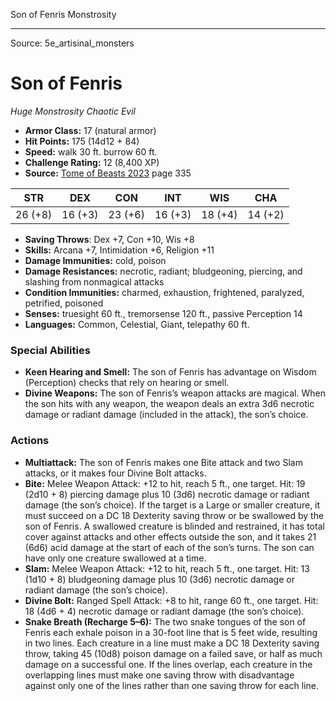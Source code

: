 <MonsterName/>Son of Fenris</MonsterName>
<CreatureType/>Monstrosity</CreatureType>



---

Source: 5e_artisinal_monsters

# Son of Fenris

*Huge* *Monstrosity* *Chaotic Evil*

- **Armor Class:** 17 (natural armor)
- **Hit Points:** 175 (14d12 + 84)
- **Speed:** walk 30 ft. burrow 60 ft.
- **Challenge Rating:** 12 (8,400 XP)
- **Source:** [Tome of Beasts 2023](https://koboldpress.com/kpstore/product/tome-of-beasts-1-2023-edition/) page 335

| STR | DEX | CON | INT | WIS | CHA |
| --- | --- | --- | --- | --- | --- |
| 26 (+8) | 16 (+3) | 23 (+6) | 16 (+3) | 18 (+4) | 14 (+2) |

- **Saving Throws**: Dex +7, Con +10, Wis +8
- **Skills:** Arcana +7, Intimidation +6, Religion +11
- **Damage Immunities:** cold, poison
- **Damage Resistances:** necrotic, radiant; bludgeoning, piercing, and slashing from nonmagical attacks
- **Condition Immunities:** charmed, exhaustion, frightened, paralyzed, petrified, poisoned
- **Senses:** truesight 60 ft., tremorsense 120 ft., passive Perception 14
- **Languages:** Common, Celestial, Giant, telepathy 60 ft.

### Special Abilities

- **Keen Hearing and Smell:** The son of Fenris has advantage on Wisdom (Perception) checks that rely on hearing or smell.
- **Divine Weapons:** The son of Fenris’s weapon attacks are magical. When the son hits with any weapon, the weapon deals an extra 3d6 necrotic damage or radiant damage (included in the attack), the son’s choice.

### Actions

- **Multiattack:** The son of Fenris makes one Bite attack and two Slam attacks, or it makes four Divine Bolt attacks.
- **Bite:** Melee Weapon Attack: +12 to hit, reach 5 ft., one target. Hit: 19 (2d10 + 8) piercing damage plus 10 (3d6) necrotic damage or radiant damage (the son’s choice). If the target is a Large or smaller creature, it must succeed on a DC 18 Dexterity saving throw or be swallowed by the son of Fenris. A swallowed creature is blinded and restrained, it has total cover against attacks and other effects outside the son, and it takes 21 (6d6) acid damage at the start of each of the son’s turns. The son can have only one creature swallowed at a time.
- **Slam:** Melee Weapon Attack: +12 to hit, reach 5 ft., one target. Hit: 13 (1d10 + 8) bludgeoning damage plus 10 (3d6) necrotic damage or radiant damage (the son’s choice).
- **Divine Bolt:** Ranged Spell Attack: +8 to hit, range 60 ft., one target. Hit: 18 (4d6 + 4) necrotic damage or radiant damage (the son’s choice).
- **Snake Breath (Recharge 5–6):** The two snake tongues of the son of Fenris each exhale poison in a 30-foot line that is 5 feet wide, resulting in two lines. Each creature in a line must make a DC 18 Dexterity saving throw, taking 45 (10d8) poison damage on a failed save, or half as much damage on a successful one. If the lines overlap, each creature in the overlapping lines must make one saving throw with disadvantage against only one of the lines rather than one saving throw for each line.


